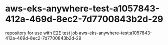 # aws-eks-anywhere-test-a1057843-412a-469d-8ec2-7d7700843b2d-29
repository for use with E2E test job aws-eks-anywhere-test:a1057843-412a-469d-8ec2-7d7700843b2d-29
